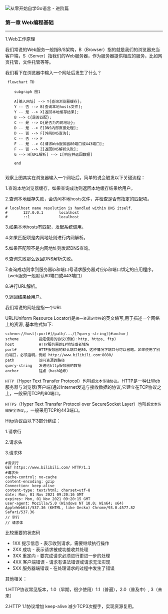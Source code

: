 ![从零开始自学Go语言 - 进阶篇](https://cdn.yuanketang.cn/images/courses/01/cover02.jpg)

### 第一章 Web编程基础
---
1.Web工作原理

我们常说的Web服务一般指B/S架构，B（Browser）指的就是我们的浏览器充当客户端，S（Server）指我们的Web服务器，作为服务器提供相应的服务，比如网页托管，文件托管等等。

我们看下在浏览器中输入一个网址后发生了什么？
```mermaid
 flowchart TD

    subgraph 图1

    A[输入网址] --> Y{查询浏览器缓存};
    Y -- 否 --> B[查询本地hosts文件];
    Y -- 是 --> X[返回本地缓存结果];
    B --> C{是否匹配};
    C -- 是 --> D{是否为内网地址};
    D -- 是 --> E[DNS内部直接处理];
    D -- 否 --> F[外网DNS查询];
    C -- 否 --> F
    F -- 是 --> G[请求Web服务器80端口或443端口];
    F -- 否 --> Z[返回DNS解析失败];
    G --> H[URL解析] --> I[响应并返回数据]

    end
    
```

观察上图其实在浏览器输入一个网址后，简单的说会触发以下关键流程：

1.查询本地浏览器缓存，如果查询成功则返回本地缓存结果给用户。

2.查询本地缓存失败，会访问本地hosts文件，并检查是否有指定的匹配项。

```shell
# localhost name resolution is handled within DNS itself.
#       127.0.0.1       localhost
#       ::1             localhost
```

3.如果本地hosts有匹配，发起系统调用。

4.如果匹配项是内网地址则进行内网解析。

5.如果匹配项不是内网地址则发起DNS查询。

6.查询失败那么返回DNS解析失败。

7.查询成功则拿到服务器ip和端口号请求服务器对应ip和端口绑定的应用程序。（web服务一般默认80端口或443端口）

8.进行URL解析。

9.返回结果给用户。

我们常说的网址是指一个URL

URL(Uniform Resource Locator)是`统一资源定位符`的英文缩写,用于描述一个网络上的资源, 基本格式如下:
```
scheme://host[:port#]/path/.../[?query-string][#anchor]
scheme         指定使用的协议(例如：http, https, ftp)
host           HTTP服务器的IP地址或者域名
port#          HTTP服务器的默认端口是80，这种情况下端口号可以省略。如果使用了别的端口，必须指明，例如 http://www.bilibili.com:8080/
path           访问资源的路径
query-string   发送给http服务器的数据
anchor         锚点（hash哈希）
```

`HTTP`（Hyper Text Transfer Protocol）也叫`超文本传输协议`。HTTP是一种让Web服务器与浏览器(客户端)通过Internet发送与接收数据的协议,它建立在TCP协议之上，一般采用TCP的80端口。

`HTTPS`（Hyper Text Transfer Protocol over SecureSocket Layer）也叫`超文本传输安全协议`。，一般采用TCP的443端口。

Http协议由以下3部分组成：

1.请求行

2.请求头

3.请求体

```http
#请求行
GET https://www.bilibili.com/ HTTP/1.1
#请求头
cache-control: no-cache
content-encoding: gzip
Connection: keep-alive
content-type: text/html; charset=utf-8
date: Mon, 01 Nov 2021 09:20:16 GMT
expires: Mon, 01 Nov 2021 09:20:15 GMT
user-agent: Mozilla/5.0 (Windows NT 10.0; Win64; x64) AppleWebKit/537.36 (KHTML, like Gecko) Chrome/93.0.4577.82 Safari/537.36
// 空行
// 请求体
```

比较重要的状态码

* 1XX 提示信息 - 表示收到请求，需要继续执行操作
* 2XX 成功 - 表示请求被成功接收并处理
* 3XX 重定向 - 要完成请求必须进行更进一步的处理
* 4XX 客户端错误 - 请求有语法错误或请求无法实现
* 5XX 服务器端错误 - 在处理请求的过程中发生了错误

其他相关：

1.HTTP协议常见版本，1.0（早期，很少使用）1.1（普遍），2.0（普及中）, 3（未来）

2.HTTP 1.1协议增加 keep-alive 减少TCP3次握手，实现资源复用。